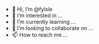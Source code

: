 - 👋 Hi, I’m @fylsle
- 👀 I’m interested in ...
- 🌱 I’m currently learning ...
- 💞️ I’m looking to collaborate on ...
- 📫 How to reach me ...

<!---
fylsle/fylsle is a ✨ special ✨ repository because its `README.md` (this file) appears on your GitHub profile.
You can click the Preview link to take a look at your changes.
--->
